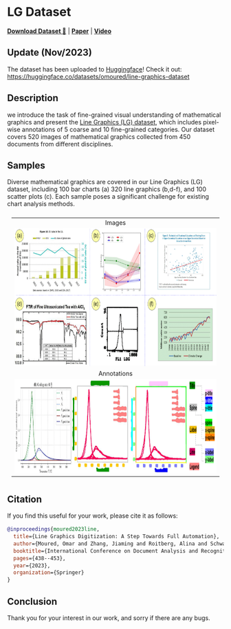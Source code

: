 

# LG Dataset 

[**Download Dataset 🤗**](https://huggingface.co/datasets/omoured/line-graphics-dataset) | [**Paper**](https://link.springer.com/chapter/10.1007/978-3-031-41734-4_27) | [**Video**](https://youtu.be/dK3YmN62kJc)

## Update (Nov/2023)
The dataset has been uploaded to [Huggingface](https://huggingface.co/datasets/omoured/line-graphics-dataset)! 
Check it out: https://huggingface.co/datasets/omoured/line-graphics-dataset 
## Description
we introduce the task of fine-grained visual understanding of mathematical graphics and present the [Line Graphics (LG) dataset](https://link.springer.com/chapter/10.1007/978-3-031-41734-4_27), which includes pixel-wise annotations of 5 coarse and 10 fine-grained categories. Our dataset covers 520 images of mathematical graphics collected from 450 documents from different disciplines.
 
## Samples
  Diverse mathematical graphics are covered in our Line Graphics (LG) dataset, including 100 bar charts (a) 320 line graphics (b,d-f), and 100 scatter plots (c). Each sample poses a significant challenge for existing chart analysis methods.

<table style="padding:10px">
     <tr>
        <td style="text-align:center">
            Images 
        </td>
    </tr>
    <tr>
        <td align="center" style="text-align:center"> 
            <img src="./samples/Picture1.png"  alt="1" width = 800px height = 320px >
        </td>
    </tr>
    <tr>
        <td style="text-align:center">
            Annotations 
        </td>
    </tr>
    <tr>
        <td style="text-align:center"> 
            <img src="./samples/Picture2.png"  alt="1" width = 950px height = 220px >
        </td>
    </tr>


</table>

## Citation

If you find this useful for your work, please cite it as follows:

```bibtex
@inproceedings{moured2023line,
  title={Line Graphics Digitization: A Step Towards Full Automation},
  author={Moured, Omar and Zhang, Jiaming and Roitberg, Alina and Schwarz, Thorsten and Stiefelhagen, Rainer},
  booktitle={International Conference on Document Analysis and Recognition},
  pages={438--453},
  year={2023},
  organization={Springer}
}
```

## Conclusion
Thank you for your interest in our work, and sorry if there are any bugs.
